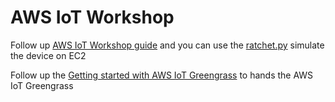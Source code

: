 # AWS IoT Workshop

Follow up [AWS IoT Workshop guide](http://iot.awsworkshops.com/basics/) and you can use the [ratchet.py](scripts/ratchet.py) simulate the device on EC2

Follow up the [Getting started with AWS IoT Greengrass](https://docs.aws.amazon.com/greengrass/v1/developerguide/gg-gs.html) to hands the AWS IoT Greengrass

